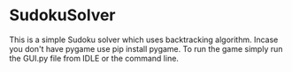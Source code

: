 # SudokuSolver
This is a simple Sudoku solver which uses backtracking algorithm.
Incase you don't have pygame use pip install pygame.
To run the game simply run the GUI.py file from IDLE or the command line.
